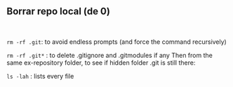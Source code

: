 ## Borrar repo local (de 0)<br>
<br>

`rm -rf .git`: to avoid endless prompts (and force the command recursively)

`rm -rf .git*` : to delete .gitignore and .gitmodules if any
Then from the same ex-repository folder, to see if hidden folder .git is still there:

`ls -lah` : lists every file